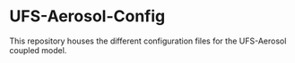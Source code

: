# UFS-Aerosol-Config

This repository houses the different configuration files for the UFS-Aerosol coupled model.
